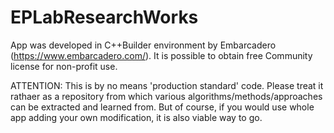 # EPLabResearchWorks


App was developed in C++Builder environment by Embarcadero (https://www.embarcadero.com/). It is possible to obtain free Community license for non-profit use. 

ATTENTION: This is by no means 'production standard' code. Please treat it rathaer as a repository from which various algorithms/methods/approaches can be extracted and learned from. But of course, if you would use whole app adding your own modification, it is also viable way to go.
